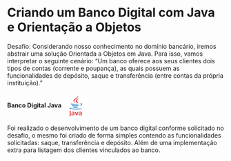# Criando um Banco Digital com Java e Orientação a Objetos

Desafio: Considerando nosso conhecimento no domínio bancário, iremos abstrair uma solução Orientada a Objetos em Java. Para isso, vamos interpretar o seguinte cenário:
“Um banco oferece aos seus clientes dois tipos de contas (corrente e poupança), as quais possuem as funcionalidades de depósito, saque e transferência (entre contas da própria instituição).”

#### Banco Digital Java <img align="center" alt="java" height="50" width="60" src="https://github.com/devicons/devicon/blob/v2.15.1/icons/java/java-original-wordmark.svg" />

Foi realizado o desenvolvimento de um banco digital conforme solicitado no desafio, o mesmo foi criado de forma simples contendo as funcionalidades solicitadas: saque, transferência e depósito. Além de uma implementação extra para listagem dos clientes vinculados ao banco.
